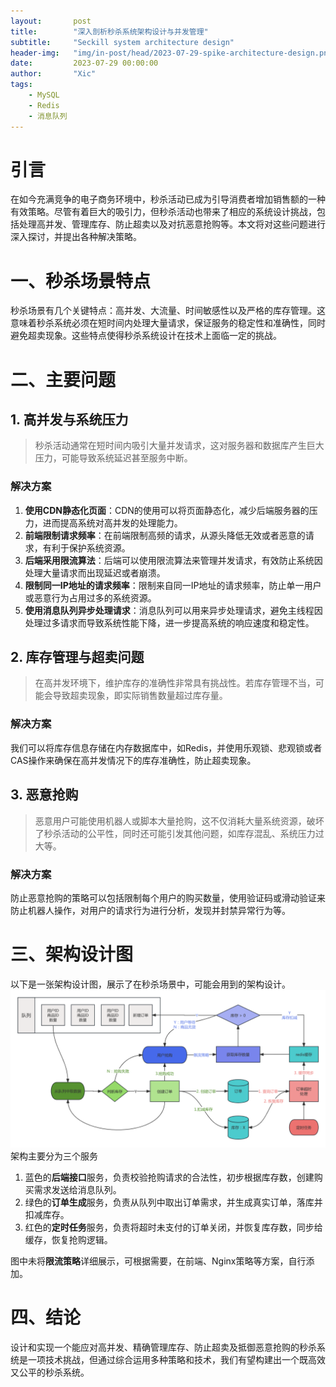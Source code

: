 ```yaml
---
layout:       post
title:        "深入剖析秒杀系统架构设计与并发管理"
subtitle:     "Seckill system architecture design"
header-img:   "img/in-post/head/2023-07-29-spike-architecture-design.png"
date:         2023-07-29 00:00:00
author:       "Xic"
tags:
    - MySQL
    - Redis
    - 消息队列
---
```

# 引言
在如今充满竞争的电子商务环境中，秒杀活动已成为引导消费者增加销售额的一种有效策略。尽管有着巨大的吸引力，但秒杀活动也带来了相应的系统设计挑战，包括处理高并发、管理库存、防止超卖以及对抗恶意抢购等。本文将对这些问题进行深入探讨，并提出各种解决策略。

# 一、秒杀场景特点
秒杀场景有几个关键特点：高并发、大流量、时间敏感性以及严格的库存管理。这意味着秒杀系统必须在短时间内处理大量请求，保证服务的稳定性和准确性，同时避免超卖现象。这些特点使得秒杀系统设计在技术上面临一定的挑战。

# 二、主要问题
## 1. 高并发与系统压力
> 秒杀活动通常在短时间内吸引大量并发请求，这对服务器和数据库产生巨大压力，可能导致系统延迟甚至服务中断。

### 解决方案
1. **使用CDN静态化页面**：CDN的使用可以将页面静态化，减少后端服务器的压力，进而提高系统对高并发的处理能力。  
2. **前端限制请求频率**：在前端限制高频的请求，从源头降低无效或者恶意的请求，有利于保护系统资源。  
3. **后端采用限流算法**：后端可以使用限流算法来管理并发请求，有效防止系统因处理大量请求而出现延迟或者崩溃。  
4. **限制同一IP地址的请求频率**：限制来自同一IP地址的请求频率，防止单一用户或恶意行为占用过多的系统资源。  
5. **使用消息队列异步处理请求**：消息队列可以用来异步处理请求，避免主线程因处理过多请求而导致系统性能下降，进一步提高系统的响应速度和稳定性。

## 2. 库存管理与超卖问题
> 在高并发环境下，维护库存的准确性非常具有挑战性。若库存管理不当，可能会导致超卖现象，即实际销售数量超过库存量。

### 解决方案
我们可以将库存信息存储在内存数据库中，如Redis，并使用乐观锁、悲观锁或者CAS操作来确保在高并发情况下的库存准确性，防止超卖现象。

## 3. 恶意抢购
> 恶意用户可能使用机器人或脚本大量抢购，这不仅消耗大量系统资源，破坏了秒杀活动的公平性，同时还可能引发其他问题，如库存混乱、系统压力过大等。

### 解决方案
防止恶意抢购的策略可以包括限制每个用户的购买数量，使用验证码或滑动验证来防止机器人操作，对用户的请求行为进行分析，发现并封禁异常行为等。


# 三、架构设计图
以下是一张架构设计图，展示了在秒杀场景中，可能会用到的架构设计。
![秒杀场景设计图](/img/article-pic/秒杀场景.jpg)
架构主要分为三个服务

1. 蓝色的**后端接口**服务，负责校验抢购请求的合法性，初步根据库存数，创建购买需求发送给消息队列。
2. 绿色的**订单生成**服务，负责从队列中取出订单需求，并生成真实订单，落库并扣减库存。
3. 红色的**定时任务**服务，负责将超时未支付的订单关闭，并恢复库存数，同步给缓存，恢复抢购逻辑。

图中未将**限流策略**详细展示，可根据需要，在前端、Nginx策略等方案，自行添加。


# 四、结论
设计和实现一个能应对高并发、精确管理库存、防止超卖及抵御恶意抢购的秒杀系统是一项技术挑战，但通过综合运用多种策略和技术，我们有望构建出一个既高效又公平的秒杀系统。
